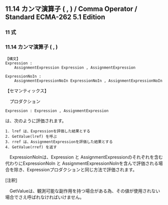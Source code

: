 11.14 カンマ演算子 ( , ) / Comma Operator / Standard ECMA-262 5.1 Edition
-------------------------------------------------------------------------

### 11 式

### 11.14 カンマ演算子 ( , )

    【構文】
    Expression :
        AssignmentExpression Expression , AssignmentExpression

    ExpressionNoIn :
        AssignmentExpressionNoIn ExpressionNoIn , AssignmentExpressionNoIn

【セマンティックス】

　プロダクション

    Expression : Expression , AssignmentExpression

は、次のように評価されます。

    1. lref は、Expressionを評価した結果とする
    2. GetValue(lref) を呼ぶ
    3. rref は、AssignmentExpressionを評価した結果とする
    4. GetValue(rref) を返す

　ExpressionNoInは、Expression と
AssignmentExpressionのそれぞれを含む代わりにExpressionNoIn と
AssignmentExpressionNoInを含んで評価される場合を除き、Expressionプロダクションと同じ方法で評価されます。

[注釈]

　GetValueは、観測可能な副作用を持つ場合がある為、その値が使用されない場合でさえ呼ばれなければいけません。
